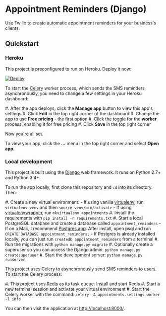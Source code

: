 # Appointment Reminders (Django)

Use Twilio to create automatic appointment reminders for your business's clients.

## Quickstart

### Heroku

This project is preconfigured to run on Heroku. Deploy it now:

[![Deploy](https://www.herokucdn.com/deploy/button.png)](https://heroku.com/deploy?template=https://github.com/atbaker/appointment-reminders-django)

To start the [Celery](http://docs.celeryproject.org/en/latest/index.html) worker process, which sends the SMS reminders asynchronously, you need to change a few settings in your Heroku dashboard:

#. After the app deploys, click the **Manage app** button to view this app's settings
#. Click **Edit** in the top right corner of the dashboard
#. Change the app to use **Free pricing** - the first option
#. Click the toggle for the **worker** process, enabling it for free pricing
#. Click **Save** in the top right corner

Now you're all set.

To view your app, click the **...** menu in the top right corner and select **Open app**.

### Local development

This project is built using the [Django](https://www.djangoproject.com/) web framework. It runs on Python 2.7+ and Python 3.4+.

To run the app locally, first clone this repository and `cd` into its directory. Then:

#. Create a new virtual environment:
    - If using vanilla [virtualenv](https://virtualenv.pypa.io/en/latest/), run `virtualenv venv` and then `source venv/bin/activate`
    - If using [virtualenvwrapper](https://virtualenvwrapper.readthedocs.org/en/latest/), run `mkvirtualenv appointments`
#. Install the requirements with `pip install -r requirements.txt`
#. Start a local PostgreSQL database and create a database called `appointment_reminders`
    - If on a Mac, I recommend [Postgres.app](http://postgresapp.com/). After install, open psql and run `CREATE DATABASE appointment_reminders;`
    - If Postgres is already installed locally, you can just run `createdb appointment_reminders` from a terminal
#. Run the migrations with `python manage.py migrate`
#. Optionally create a superuser so you can access the Django admin: `python manage.py createsuperuser`
#. Start the development server: `python manage.py runserver`

This project uses [Celery](http://docs.celeryproject.org/en/latest/index.html) to asynchronously send SMS reminders to users. To start the Celery process:

#. This project uses [Redis](http://redis.io/) as its task queue. Install and start Redis
#. Start a new terminal session and activate your virtual environment
#. Start the Celery worker with the command: `celery -A appointments.settings worker -l info`

You can then visit the application at [http://localhost:8000/](http://localhost:8000/).
